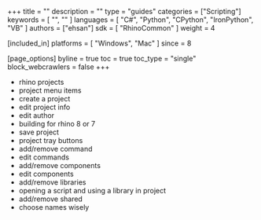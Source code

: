 +++
title = ""
description = ""
type = "guides"
categories = ["Scripting"]
keywords = [ "", "" ]
languages = [ "C#", "Python", "CPython", "IronPython", "VB" ]
authors = ["ehsan"]
sdk = [ "RhinoCommon" ]
weight = 4

[included_in]
platforms = [ "Windows", "Mac" ]
since = 8

[page_options]
byline = true
toc = true
toc_type = "single"
block_webcrawlers = false
+++

- rhino projects
- project menu items
- create a project
- edit project info
- edit author
- building for rhino 8 or 7
- save project
- project tray buttons
- add/remove command
- edit commands
- add/remove components
- edit components
- add/remove libraries
- opening a script and using a library in project
- add/remove shared
- choose names wisely